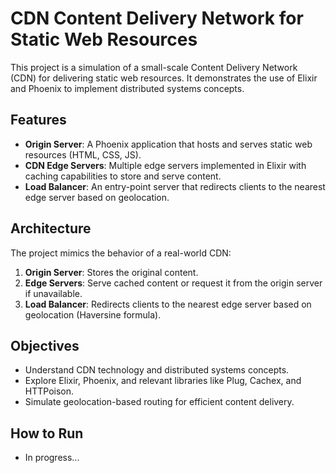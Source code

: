 # CDN Content Delivery Network for Static Web Resources

This project is a simulation of a small-scale Content Delivery Network (CDN) for delivering static web resources. It demonstrates the use of Elixir and Phoenix to implement distributed systems concepts.

## Features

- **Origin Server**: A Phoenix application that hosts and serves static web resources (HTML, CSS, JS).
- **CDN Edge Servers**: Multiple edge servers implemented in Elixir with caching capabilities to store and serve content.
- **Load Balancer**: An entry-point server that redirects clients to the nearest edge server based on geolocation.

## Architecture

The project mimics the behavior of a real-world CDN:

1. **Origin Server**: Stores the original content.
2. **Edge Servers**: Serve cached content or request it from the origin server if unavailable.
3. **Load Balancer**: Redirects clients to the nearest edge server based on geolocation (Haversine formula).

## Objectives

- Understand CDN technology and distributed systems concepts.
- Explore Elixir, Phoenix, and relevant libraries like Plug, Cachex, and HTTPoison.
- Simulate geolocation-based routing for efficient content delivery.

## How to Run

- In progress...

